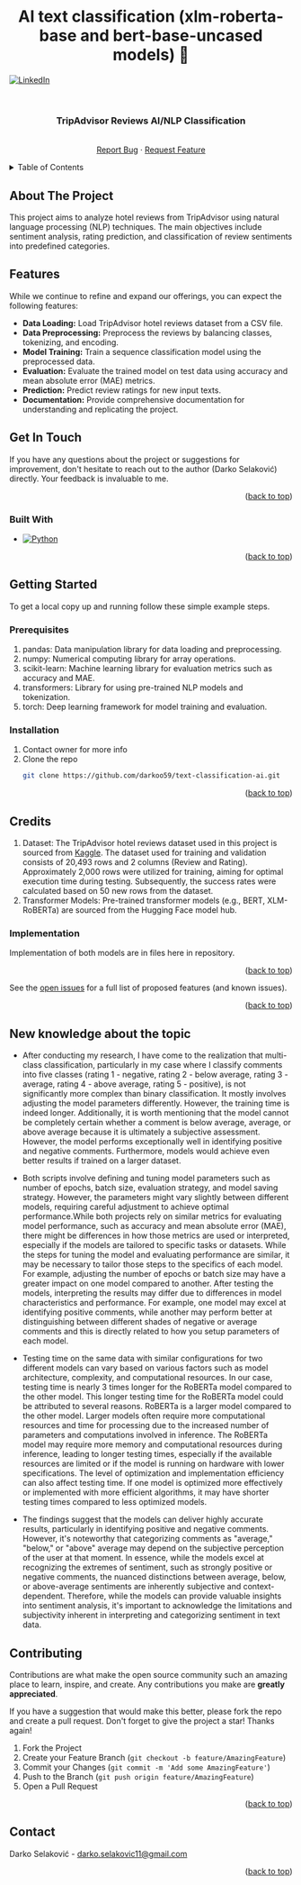 <h1 align="center" id="title">AI text classification (xlm-roberta-base and bert-base-uncased models) 🤖</h1>




<a name="readme-top"></a>
[![LinkedIn][linkedin-shield]][linkedin-url]



<!-- PROJECT LOGO -->
<br />
<div align="center">
<h3 align="center">TripAdvisor Reviews AI/NLP Classification</h3>

  <p align="center">
    <br />
    <a href="https://github.com/darkoo59/text-classification-ai-nlp/issues">Report Bug</a>
    ·
    <a href="https://github.com/darkoo59/text-classification-ai-nlp/issues">Request Feature</a>
  </p>
</div>



<!-- TABLE OF CONTENTS -->
<details>
  <summary>Table of Contents</summary>
  <ol>
    <li>
      <a href="#about-the-project">About The Project</a>
      <ul>
        <li><a href="#built-with">Built With</a></li>
      </ul>
    </li>
    <li>
      <a href="#getting-started">Getting Started</a>
      <ul>
        <li><a href="#prerequisites">Prerequisites</a></li>
        <li><a href="#installation">Installation</a></li>
      </ul>
    </li>
    <li><a href="#credits">Credits</a></li>
    <li><a href="#contributing">Contributing</a></li>
    <li><a href="#contact">Contact</a></li>
  </ol>
</details>



<!-- ABOUT THE PROJECT -->

## About The Project

<a name="#about-the-project"></a>

This project aims to analyze hotel reviews from TripAdvisor using natural language processing (NLP) techniques. The main objectives include sentiment analysis, rating prediction, and classification of review sentiments into predefined categories.

<h2><b>Features</b></h2>
While we continue to refine and expand our offerings, you can expect the following features:

<ul>
    <li>
        <strong>Data Loading:</strong> Load TripAdvisor hotel reviews dataset from a CSV file.
    </li>
    <li>
        <strong>Data Preprocessing:</strong> Preprocess the reviews by balancing classes, tokenizing, and encoding.
    </li>
<li>
<strong>Model Training:</strong> Train a sequence classification model using the preprocessed data.
</li>
    <li>
        <strong>Evaluation:</strong> Evaluate the trained model on test data using accuracy and mean absolute error (MAE) metrics.
    </li>
      <li>
        <strong>Prediction:</strong> Predict review ratings for new input texts.
    </li>
      <li>
        <strong>Documentation:</strong> Provide comprehensive documentation for understanding and replicating the project.
    </li>
</ul>

<h2><b>Get In Touch</b></h2>
<a name="#built-with"></a>
If you have any questions about the project or suggestions for improvement, don't hesitate to reach out to the author (Darko Selaković) directly. Your feedback is invaluable to me.

<p align="right">(<a href="#readme-top">back to top</a>)</p>

### Built With

<a name="#built-with"></a>

* [![Python]][Python-url]

<p align="right">(<a href="#readme-top">back to top</a>)</p>



<!-- GETTING STARTED -->

## Getting Started

To get a local copy up and running follow these simple example steps.

### Prerequisites

  1. pandas: Data manipulation library for data loading and preprocessing.
  2. numpy: Numerical computing library for array operations.
  3. scikit-learn: Machine learning library for evaluation metrics such as accuracy and MAE.
  4. transformers: Library for using pre-trained NLP models and tokenization.
  5. torch: Deep learning framework for model training and evaluation.

### Installation

1. Contact owner for more info
2. Clone the repo
   ```sh
   git clone https://github.com/darkoo59/text-classification-ai.git
   ```

<p align="right">(<a href="#readme-top">back to top</a>)</p>


## Credits

<a name="#credits"></a>

1. Dataset: The TripAdvisor hotel reviews dataset used in this project is sourced from <a href="https://www.kaggle.com/datasets/andrewmvd/trip-advisor-hotel-reviews">Kaggle</a>. The dataset used for training and validation consists of 20,493 rows and 2 columns (Review and Rating). Approximately 2,000 rows were utilized for training, aiming for optimal execution time during testing. Subsequently, the success rates were calculated based on 50 new rows from the dataset.
2. Transformer Models: Pre-trained transformer models (e.g., BERT, XLM-RoBERTa) are sourced from the Hugging Face model hub.


<!-- USAGE EXAMPLES -->

### Implementation

Implementation of both models are in files here in repository.

<p align="right">(<a href="#readme-top">back to top</a>)</p>

See the [open issues](https://github.com/darkoo59/university-simulation/issues) for a full list of proposed features (and
known issues).

<p align="right">(<a href="#readme-top">back to top</a>)</p>

## New knowledge about the topic


  - After conducting my research, I have come to the realization that multi-class classification, particularly in my case where I classify comments into five classes (rating 1 - negative, rating 2 - below average, rating 3 - average, rating 4 - above average, rating 5 - positive), is not significantly more complex than binary classification. It mostly involves adjusting the model parameters differently. However, the training time is indeed longer. Additionally, it is worth mentioning that the model cannot be completely certain whether a comment is below average, average, or above average because it is ultimately a subjective assessment. However, the model performs exceptionally well in identifying positive and negative comments. Furthermore, models would achieve even better results if trained on a larger dataset.

  - Both scripts involve defining and tuning model parameters such as number of epochs, batch size, evaluation strategy, and model saving strategy. However, the parameters might vary slightly between different models, requiring careful adjustment to achieve optimal performance.While both projects rely on similar metrics for evaluating model performance, such as accuracy and mean absolute error (MAE), there might be differences in how those metrics are used or interpreted, especially if the models are tailored to specific tasks or datasets. While the steps for tuning the model and evaluating performance are similar, it may be necessary to tailor those steps to the specifics of each model. For example, adjusting the number of epochs or batch size may have a greater impact on one model compared to another. After testing the models, interpreting the results may differ due to differences in model characteristics and performance. For example, one model may excel at identifying positive comments, while another may perform better at distinguishing between different shades of negative or average comments and this is directly related to how you setup parameters of each model.

  - Testing time on the same data with similar configurations for two different models can vary based on various factors such as model architecture, complexity, and computational resources. In our case, testing time is nearly 3 times longer for the RoBERTa model compared to the other model. This longer testing time for the RoBERTa model could be attributed to several reasons. RoBERTa is a larger model compared to the other model. Larger models often require more computational resources and time for processing due to the increased number of parameters and computations involved in inference. The RoBERTa model may require more memory and computational resources during inference, leading to longer testing times, especially if the available resources are limited or if the model is running on hardware with lower specifications. The level of optimization and implementation efficiency can also affect testing time. If one model is optimized more effectively or implemented with more efficient algorithms, it may have shorter testing times compared to less optimized models.

  - The findings suggest that the models can deliver highly accurate results, particularly in identifying positive and negative comments. However, it's noteworthy that categorizing comments as "average," "below," or "above" average may depend on the subjective perception of the user at that moment. In essence, while the models excel at recognizing the extremes of sentiment, such as strongly positive or negative comments, the nuanced distinctions between average, below, or above-average sentiments are inherently subjective and context-dependent. Therefore, while the models can provide valuable insights into sentiment analysis, it's important to acknowledge the limitations and subjectivity inherent in interpreting and categorizing sentiment in text data.

<!-- CONTRIBUTING -->

## Contributing

Contributions are what make the open source community such an amazing place to learn, inspire, and create. Any
contributions you make are **greatly appreciated**.

If you have a suggestion that would make this better, please fork the repo and create a pull request.
Don't forget to give the project a star! Thanks again!

1. Fork the Project
2. Create your Feature Branch (`git checkout -b feature/AmazingFeature`)
3. Commit your Changes (`git commit -m 'Add some AmazingFeature'`)
4. Push to the Branch (`git push origin feature/AmazingFeature`)
5. Open a Pull Request

<p align="right">(<a href="#readme-top">back to top</a>)</p>


<!-- CONTACT -->

## Contact

Darko Selaković - darko.selakovic11@gmail.com


<p align="right">(<a href="#readme-top">back to top</a>)</p>





<!-- MARKDOWN LINKS & IMAGES -->
<!-- https://www.markdownguide.org/basic-syntax/#reference-style-links -->

[contributors-url]: https://github.com/darkoo59/instagram-analytics/graphs/contributors

[forks-shield]: https://img.shields.io/github/forks/othneildrew/Best-README-Template.svg?style=for-the-badge

[forks-url]: https://github.com/darkoo59/instagram-analytics/network/members

[stars-shield]: https://img.shields.io/github/stars/othneildrew/Best-README-Template.svg?style=for-the-badge

[stars-url]: https://github.com/darkoo59/instagram-analytics/stargazers

[issues-shield]: https://img.shields.io/github/issues/othneildrew/Best-README-Template.svg?style=for-the-badge

[issues-url]: https://github.com/darkoo59/instagram-analytics/issues

[linkedin-shield]: https://img.shields.io/badge/-LinkedIn-black.svg?style=for-the-badge&logo=linkedin&colorB=555

[linkedin-url]: [https://linkedin.com/in/othneildrew](https://www.linkedin.com/in/darko-selakovic-370792250/)

[Python]: https://img.shields.io/badge/python-3670A0?style=for-the-badge&logo=python&logoColor=ffdd54

[Python-url]: https://www.python.org/
